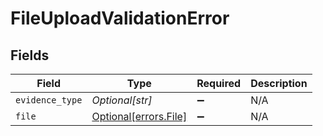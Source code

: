 # FileUploadValidationError


## Fields

| Field                                                | Type                                                 | Required                                             | Description                                          |
| ---------------------------------------------------- | ---------------------------------------------------- | ---------------------------------------------------- | ---------------------------------------------------- |
| `evidence_type`                                      | *Optional[str]*                                      | :heavy_minus_sign:                                   | N/A                                                  |
| `file`                                               | [Optional[errors.File]](../../models/errors/file.md) | :heavy_minus_sign:                                   | N/A                                                  |